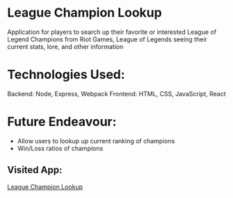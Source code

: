 # League Champion Lookup
Application for players to search up their favorite or interested League of Legend Champions from Riot Games, League of Legends seeing their current stats, lore, and other information

# Technologies Used:
Backend: Node, Express, Webpack
Frontend: HTML, CSS, JavaScript, React

# Future Endeavour:
- Allow users to lookup up current ranking of champions
- Win/Loss ratios of champions


## Visited App:
[League Champion Lookup](https://leaguelookup.herokuapp.com)




